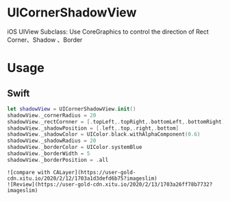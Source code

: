 # UICornerShadowView
iOS UIView Subclass: Use CoreGraphics to control the direction of Rect Corner、Shadow 、Border
# Usage
## Swift
```swift
let shadowView = UICornerShadowView.init()
shadowView._cornerRadius = 20
shadowView._rectCornner = [.topLeft,.topRight,.bottomLeft,.bottomRight]
shadowView._shadowPosition = [.left,.top,.right,.bottom]
shadowView._shadowColor = UIColor.black.withAlphaComponent(0.6)
shadowView._shadowRadius = 20
shadowView._borderColor = UIColor.systemBlue
shadowView._borderWidth = 5
shadowView._borderPosition = .all

```
~~~ Objective-C: will come soon
![compare with CALayer](https://user-gold-cdn.xitu.io/2020/2/12/1703a1d3defd6b75?imageslim)
![Review](https://user-gold-cdn.xitu.io/2020/2/13/1703a26ff78b7732?imageslim)
